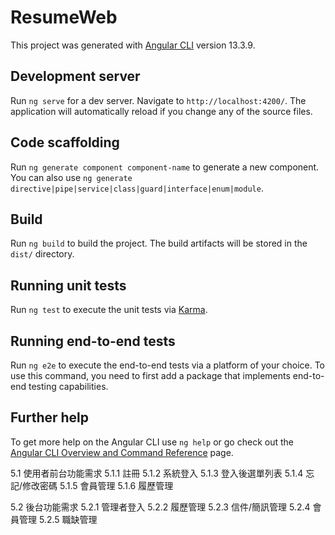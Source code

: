 # ResumeWeb

This project was generated with [Angular CLI](https://github.com/angular/angular-cli) version 13.3.9.

## Development server

Run `ng serve` for a dev server. Navigate to `http://localhost:4200/`. The application will automatically reload if you change any of the source files.

## Code scaffolding

Run `ng generate component component-name` to generate a new component. You can also use `ng generate directive|pipe|service|class|guard|interface|enum|module`.

## Build

Run `ng build` to build the project. The build artifacts will be stored in the `dist/` directory.

## Running unit tests

Run `ng test` to execute the unit tests via [Karma](https://karma-runner.github.io).

## Running end-to-end tests

Run `ng e2e` to execute the end-to-end tests via a platform of your choice. To use this command, you need to first add a package that implements end-to-end testing capabilities.

## Further help

To get more help on the Angular CLI use `ng help` or go check out the [Angular CLI Overview and Command Reference](https://angular.io/cli) page.




5.1 使用者前台功能需求
    5.1.1 註冊
    5.1.2 系統登入
    5.1.3 登入後選單列表
    5.1.4 忘記/修改密碼
    5.1.5 會員管理
    5.1.6 履歷管理

5.2 後台功能需求
    5.2.1 管理者登入
    5.2.2 履歷管理
    5.2.3 信件/簡訊管理
    5.2.4 會員管理
    5.2.5 職缺管理